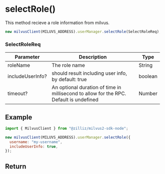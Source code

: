 # selectRole()

This method recieve a role information from milvus.

```javascript
new milvusClient(MILUVS_ADDRESS).userManager.selectRole(SelectRoleReq);
```

### SelectRoleReq

| Parameter        | Description                                                                            | Type    |
| ---------------- | -------------------------------------------------------------------------------------- | ------- |
| roleName         | The role name                                                                          | String  |
| includeUserInfo? | should result including user info, by default: true                                    | boolean |
| timeout?         | An optional duration of time in millisecond to allow for the RPC. Default is undefined | Number  |

## Example

```javascript
import { MilvusClient } from "@zilliz/milvus2-sdk-node";

new milvusClient(MILUVS_ADDRESS).userManager.selectRole({
  username: "my-username",
  includeUserInfo: true,
});
```

## Return
